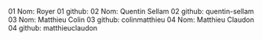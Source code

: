 01 Nom: Royer
01 github:
02 Nom: Quentin Sellam
02 github: quentin-sellam
03 Nom: Matthieu Colin
03 github: colinmatthieu
04 Nom: Matthieu Claudon
04 github: matthieuclaudon